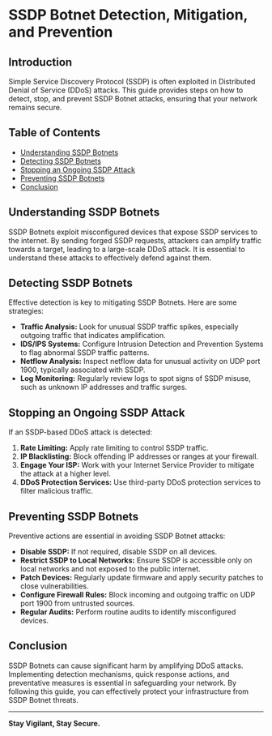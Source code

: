 # SSDP Botnet Detection, Mitigation, and Prevention

## Introduction
Simple Service Discovery Protocol (SSDP) is often exploited in Distributed Denial of Service (DDoS) attacks. This guide provides steps on how to detect, stop, and prevent SSDP Botnet attacks, ensuring that your network remains secure.

## Table of Contents
- [Understanding SSDP Botnets](#understanding-ssdp-botnets)
- [Detecting SSDP Botnets](#detecting-ssdp-botnets)
- [Stopping an Ongoing SSDP Attack](#stopping-an-ongoing-ssdp-attack)
- [Preventing SSDP Botnets](#preventing-ssdp-botnets)
- [Conclusion](#conclusion)

## Understanding SSDP Botnets
SSDP Botnets exploit misconfigured devices that expose SSDP services to the internet. By sending forged SSDP requests, attackers can amplify traffic towards a target, leading to a large-scale DDoS attack. It is essential to understand these attacks to effectively defend against them.

## Detecting SSDP Botnets
Effective detection is key to mitigating SSDP Botnets. Here are some strategies:
- **Traffic Analysis:** Look for unusual SSDP traffic spikes, especially outgoing traffic that indicates amplification.
- **IDS/IPS Systems:** Configure Intrusion Detection and Prevention Systems to flag abnormal SSDP traffic patterns.
- **Netflow Analysis:** Inspect netflow data for unusual activity on UDP port 1900, typically associated with SSDP.
- **Log Monitoring:** Regularly review logs to spot signs of SSDP misuse, such as unknown IP addresses and traffic surges.

## Stopping an Ongoing SSDP Attack
If an SSDP-based DDoS attack is detected:
1. **Rate Limiting:** Apply rate limiting to control SSDP traffic.
2. **IP Blacklisting:** Block offending IP addresses or ranges at your firewall.
3. **Engage Your ISP:** Work with your Internet Service Provider to mitigate the attack at a higher level.
4. **DDoS Protection Services:** Use third-party DDoS protection services to filter malicious traffic.

## Preventing SSDP Botnets
Preventive actions are essential in avoiding SSDP Botnet attacks:
- **Disable SSDP:** If not required, disable SSDP on all devices.
- **Restrict SSDP to Local Networks:** Ensure SSDP is accessible only on local networks and not exposed to the public internet.
- **Patch Devices:** Regularly update firmware and apply security patches to close vulnerabilities.
- **Configure Firewall Rules:** Block incoming and outgoing traffic on UDP port 1900 from untrusted sources.
- **Regular Audits:** Perform routine audits to identify misconfigured devices.

## Conclusion
SSDP Botnets can cause significant harm by amplifying DDoS attacks. Implementing detection mechanisms, quick response actions, and preventative measures is essential in safeguarding your network. By following this guide, you can effectively protect your infrastructure from SSDP Botnet threats.

---

**Stay Vigilant, Stay Secure.**
